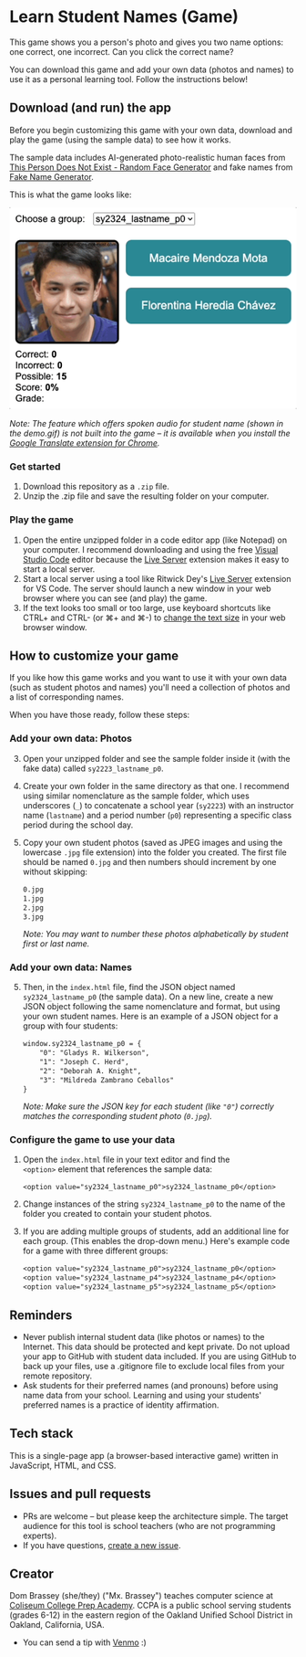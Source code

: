 # Learn Student Names (Game)
This game shows you a person's photo and gives you two name options: one correct, one incorrect. Can you click the correct name?

You can download this game and add your own data (photos and names) to use it as a personal learning tool. Follow the instructions below!

## Download (and run) the app

Before you begin customizing this game with your own data, download and play the game (using the sample data) to see how it works.

The sample data includes AI-generated photo-realistic human faces from [This Person Does Not Exist - Random Face Generator](https://this-person-does-not-exist.com/en) and fake names from [Fake Name Generator](https://www.fakenamegenerator.com/).

This is what the game looks like:

![Screen recording showing game play, player scoring, and group selection with a drop-down menu.](demo.gif)

*Note: The feature which offers spoken audio for student name (shown in the demo.gif) is not built into the game – it is available when you install the [Google Translate extension for Chrome](https://chrome.google.com/webstore/detail/google-translate/aapbdbdomjkkjkaonfhkkikfgjllcleb/RK%3D2/RS%3DBBFW_pnWkPY0xPMYsAZI5xOgQEE-).*

### Get started

1. Download this repository as a `.zip` file.
2. Unzip the .zip file and save the resulting folder on your computer.

### Play the game

1. Open the entire unzipped folder in a code editor app (like Notepad) on your computer. I recommend downloading and using the free [Visual Studio Code](https://code.visualstudio.com/download) editor because the [Live Server](https://marketplace.visualstudio.com/items?itemName=ritwickdey.LiveServer) extension makes it easy to start a local server.
2. Start a local server using a tool like Ritwick Dey's [Live Server](https://marketplace.visualstudio.com/items?itemName=ritwickdey.LiveServer) extension for VS Code. The server should launch a new window in your web browser where you can see (and play) the game.
2. If the text looks too small or too large, use keyboard shortcuts like CTRL+ and CTRL- (or ⌘+ and ⌘-) to [change the text size](https://www.lifewire.com/change-screen-or-device-font-size-31357) in your web browser window.

## How to customize your game

If you like how this game works and you want to use it with your own data (such as student photos and names) you'll need a collection of photos and a list of corresponding names.

When you have those ready, follow these steps:

### Add your own data: Photos

3. Open your unzipped folder and see the sample folder inside it (with the fake data) called `sy2223_lastname_p0`.
4. Create your own folder in the same directory as that one. I recommend using similar nomenclature as the sample folder, which uses underscores (`_`) to concatenate a school year (`sy2223`) with an instructor name (`lastname`) and a period number (`p0`) representing a specific class period during the school day.
4. Copy your own student photos (saved as JPEG images and using the lowercase `.jpg` file extension) into the folder you created. The first file should be named `0.jpg` and then numbers should increment by one without skipping:

	```
	0.jpg
	1.jpg
	2.jpg
	3.jpg
	```

	*Note: You may want to number these photos alphabetically by student first or last name.*

### Add your own data: Names

5. Then, in the `index.html` file, find the JSON object named `sy2324_lastname_p0` (the sample data). On a new line, create a new JSON object following the same nomenclature and format, but using your own student names. Here is an example of a JSON object for a group with four students:

	```
	window.sy2324_lastname_p0 = {
		"0": "Gladys R. Wilkerson",
		"1": "Joseph C. Herd",
		"2": "Deborah A. Knight",
		"3": "Mildreda Zambrano Ceballos"
	}
	```
	*Note: Make sure the JSON key for each student (like `"0"`) correctly matches the corresponding student photo (`0.jpg`).*

### Configure the game to use your data

1. Open the `index.html` file in your text editor and find the `        <option>` element that references the sample data:

	```
	<option value="sy2324_lastname_p0">sy2324_lastname_p0</option>
	```

2. Change instances of the string `sy2324_lastname_p0` to the name of the folder you created to contain your student photos.
3. If you are adding multiple groups of students, add an additional line for each group. (This enables the drop-down menu.) Here's example code for a game with three different groups:

	```
	<option value="sy2324_lastname_p0">sy2324_lastname_p0</option>
	<option value="sy2324_lastname_p4">sy2324_lastname_p4</option>
	<option value="sy2324_lastname_p5">sy2324_lastname_p5</option>
	```

## Reminders
* Never publish internal student data (like photos or names) to the Internet. This data should be protected and kept private. Do not upload your app to GitHub with student data included. If you are using GitHub to back up your files, use a .gitignore file to exclude local files from your remote repository.
* Ask students for their preferred names (and pronouns) before using name data from your school. Learning and using your students' preferred names is a practice of identity affirmation.

## Tech stack
This is a single-page app (a browser-based interactive game) written in JavaScript, HTML, and CSS.

## Issues and pull requests
* PRs are welcome – but please keep the architecture simple. The target audience for this tool is school teachers (who are not programming experts).
* If you have questions, [create a new issue](https://github.com/domlet/name-game-photo-matching/issues).

## Creator
Dom Brassey (she/they) ("Mx. Brassey") teaches computer science at [Coliseum College Prep Academy](https://www.ousd.org/ccpa). CCPA is a public school serving students (grades 6-12) in the eastern region of the Oakland Unified School District in Oakland, California, USA. 

* You can send a tip with [Venmo](https://venmo.com/u/Dom-Brassey) :)